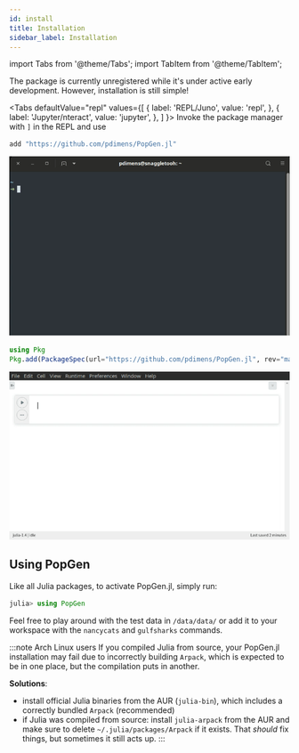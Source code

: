 ```yaml
---
id: install
title: Installation
sidebar_label: Installation
---
```

import Tabs from '@theme/Tabs';
import TabItem from '@theme/TabItem';

The package is currently unregistered while it's under active early development. However, installation is still simple!

<Tabs
  defaultValue="repl"
  values={[
    { label: 'REPL/Juno', value: 'repl', },
    { label: 'Jupyter/nteract', value: 'jupyter', },
  ]
}>
<TabItem value="repl">
Invoke the package manager with `]` in the REPL and use

```julia
add "https://github.com/pdimens/PopGen.jl"
```

![install](../../img/install_repl.gif)

</TabItem>
<TabItem value="jupyter">

```julia
using Pkg
Pkg.add(PackageSpec(url="https://github.com/pdimens/PopGen.jl", rev="master"))
```

![install](../../img/install_jupyter.gif)

</TabItem>
</Tabs>

## Using PopGen

Like all Julia packages, to activate PopGen.jl, simply run:

```julia
julia> using PopGen
```

Feel free to play around with the test data in `/data/data/` or add it to your workspace with the `nancycats` and `gulfsharks` commands.


:::note Arch Linux users
If you compiled Julia from source, your PopGen.jl installation may fail due to incorrectly building `Arpack`, which is expected to be in one place, but the compilation puts in another. 

**Solutions**:

- install official Julia binaries from the AUR (`julia-bin`), which includes a correctly bundled `Arpack` (recommended)
- if Julia was compiled from source: install `julia-arpack` from the AUR and make sure to delete `~/.julia/packages/Arpack` if it exists. That *should* fix things, but sometimes it still acts up.
:::
